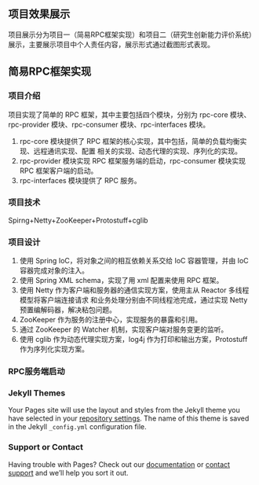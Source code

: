 ## 项目效果展示

项目展示分为项目一（简易RPC框架实现）和项目二（研究生创新能力评价系统）展示，主要展示项目中个人责任内容，展示形式通过截图形式表现。

## 简易RPC框架实现

### 项目介绍

项目实现了简单的 RPC 框架，其中主要包括四个模块，分别为 rpc-core 模块、rpc-provider 模块、rpc-consumer 模块、rpc-interfaces 模块。
1. rpc-core 模块提供了 RPC 框架的核心实现，其中包括，简单的负载均衡实现、远程通讯实现、配置
相关的实现、动态代理的实现、序列化的实现。
2. rpc-provider 模块实现 RPC 框架服务端的启动，rpc-consumer 模块实现 RPC 框架客户端的启动。
3. rpc-interfaces 模块提供了 RPC 服务。
### 项目技术
Spirng+Netty+ZooKeeper+Protostuff+cglib 
### 项目设计
1. 使用 Spring IoC，将对象之间的相互依赖关系交给 IoC 容器管理，并由 IoC 容器完成对象的注入。
2. 使用 Spring XML schema，实现了用 xml 配置来使用 RPC 框架。
3. 使用 Netty 作为客户端和服务器的通信实现方案，使用主从 Reactor 多线程模型将客户端连接请求
和业务处理分别由不同线程池完成，通过实现 Netty 预置编解码器，解决粘包问题。
4. ZooKeeper 作为服务的注册中心，实现服务的暴露和引用。
5. 通过 ZooKeeper 的 Watcher 机制，实现客户端对服务变更的监听。
6. 使用 cglib 作为动态代理实现方案，log4j 作为打印和输出方案，Protostuff 作为序列化实现方案。
### RPC服务端启动


### Jekyll Themes

Your Pages site will use the layout and styles from the Jekyll theme you have selected in your [repository settings](https://github.com/Origin-9/oriNote.github.io/settings). The name of this theme is saved in the Jekyll `_config.yml` configuration file.

### Support or Contact

Having trouble with Pages? Check out our [documentation](https://docs.github.com/categories/github-pages-basics/) or [contact support](https://github.com/contact) and we’ll help you sort it out.
